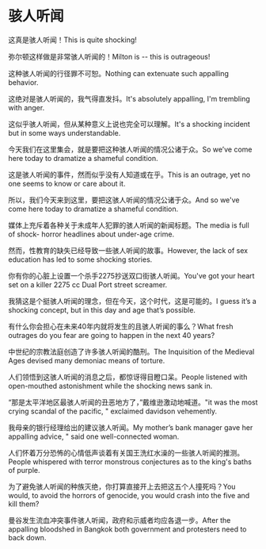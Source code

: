 # 骇人听闻

<p><span class="chinese">这真是骇人听闻！</span><span class="english">This is quite shocking!</span></p>

<p><span class="chinese">弥尔顿这样做是非常骇人听闻的！</span><span class="english">Milton is -- this is outrageous!</span></p>

<p><span class="chinese">这种骇人听闻的行径罪不可恕。</span><span class="english">Nothing can extenuate such appalling behavior.</span></p>

<p><span class="chinese">这绝对是骇人听闻的，我气得直发抖。</span><span class="english">It's absolutely appalling, I'm trembling with anger.</span></p>

<p><span class="chinese">这似乎骇人听闻，但从某种意义上说也完全可以理解。</span><span class="english">It's a shocking incident but in some ways understandable.</span></p>

<p><span class="chinese">今天我们在这里集会，就是要把这种骇人听闻的情况公诸于众。</span><span class="english">So we’ve come here today to dramatize a shameful condition.</span></p>

<p><span class="chinese">这是骇人听闻的事件，然而似乎没有人知道或在乎。</span><span class="english">This is an outrage, yet no one seems to know or care about it.</span></p>

<p><span class="chinese">所以，我们今天来到这里，要把这骇人听闻的情况公诸于众。</span><span class="english">And so we've come here today to dramatize a shameful condition.</span></p>

<p><span class="chinese">媒体上充斥着各种关于未成年人犯罪的骇人听闻的新闻标题。</span><span class="english">The media is full of shock- horror headlines about under-age crime.</span></p>

<p><span class="chinese">然而，性教育的缺失已经导致一些骇人听闻的故事。</span><span class="english">However, the lack of sex education has led to some shocking stories.</span></p>

<p><span class="chinese">你有你的心脏上设置一个杀手2275抄送双口街骇人听闻。</span><span class="english">You've got your heart set on a killer 2275 cc Dual Port street screamer.</span></p>

<p><span class="chinese">我猜这是个挺骇人听闻的理念，但在今天，这个时代，这是可能的。</span><span class="english">I guess it’s a shocking concept, but in this day and age that’s possible.</span></p>

<p><span class="chinese">有什么你会担心在未来40年内就将发生的且骇人听闻的事么？</span><span class="english">What fresh outrages do you fear are going to happen in the next 40 years?</span></p>

<p><span class="chinese">中世纪的宗教法庭创造了许多骇人听闻的酷刑。</span><span class="english">The Inquisition of the Medieval Ages devised many demoniac means of torture.</span></p>

<p><span class="chinese">人们领悟到这骇人听闻的消息之后，都惊讶得目瞪口呆。</span><span class="english">People listened with open-mouthed astonishment while the shocking news sank in.</span></p>

<p><span class="chinese">“那是太平洋地区最骇人听闻的丑恶地方了，”戴维逊激动地喊道。</span><span class="english">"it was the most crying scandal of the pacific, " exclaimed davidson vehemently.</span></p>

<p><span class="chinese">我母亲的银行经理给出的建议骇人听闻。</span><span class="english">My mother’s bank manager gave her appalling advice, " said one well-connected woman.</span></p>

<p><span class="chinese">人们怀着万分恐怖的心情低声谈着有关国王洗红水澡的一些骇人听闻的推测。</span><span class="english">People whispered with terror monstrous conjectures as to the king's baths of purple.</span></p>

<p><span class="chinese">为了避免骇人听闻的种族灭绝，你打算直接开上去把这五个人撞死吗？</span><span class="english">You would, to avoid the horrors of genocide, you would crash into the five and kill them?</span></p>

<p><span class="chinese">曼谷发生流血冲突事件骇人听闻，政府和示威者均应各退一步。</span><span class="english">After the appalling bloodshed in Bangkok both government and protesters need to back down.</span></p>

